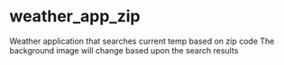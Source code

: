 # weather_app_zip
Weather application that searches current temp based on zip code
The background image will change based upon the search results

